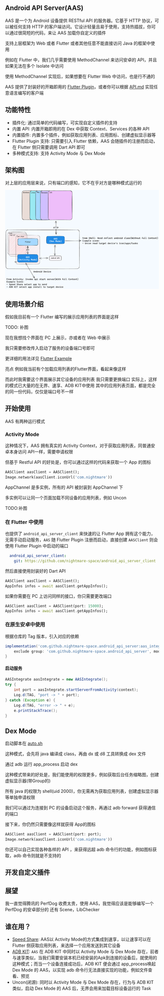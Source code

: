 ## Android API Server(AAS)
AAS 是一个为 Android 设备提供 RESTful API 的服务器。它基于 HTTP 协议，可以被任何支持 HTTP 的客户端访问。它设计轻量且易于使用，支持热插拔，你可以通过很简短的代码，来让 AAS 加载你自定义的插件

支持上层框架为 Web 或者 Flutter 或者其他任意不能直接访问 Java 的框架中使用

例如在 Flutter 中，我们几乎需要使用 MethodChannel 来访问安卓的 API，并且如果无法在多个 Isolate 中访问

使用 MethodChannel 实现后，如果想要在 Flutter Web 中访问，也是行不通的

AAS 提供了封装好的开箱即用的 [Flutter Plugin](https://github.com/nightmare-space/android_api_server_flutter)，或者你可以根据 [API.md](docs/API.md) 实现任意语言编写的客户端

## 功能特性

- 插件化: 通过简单的代码编写，可实现自定义插件的支持
- 内置 API: 内置开箱即用的在 Dex 中获取 Context、Services 的各种 API
- 内置插件: 内置多个插件，例如获取应用列表、应用图标、创建虚拟显示器等
- Flutter Plugin 支持: 只需要引入 Flutter 依赖，AAS 会随插件的注册而启动，在 Flutter 侧只需要调用 Dart API 即可
- 多种模式支持: 支持 Activity Mode 与 Dex Mode

## 架构图

对上层的应用层来说，只有端口的感知，它不在乎对方是哪种模式运行的

![](docs/applib.excalidraw.png)



## 使用场景介绍
假如我目前有一个 Flutter 编写的展示应用列表的界面是这样

TODO: 补图

现在我想找个界面在 PC 上展示，亦或者在 Web 中展示

我只需要修改传入启动了服务的设备端口号即可

更详细的用法详见 [Flutter Example](https://github.com/nightmare-space/android_api_server_flutter/tree/main/example)


亮点
例如我当前有个加载应用列表的Flutter界面，看起来像这样

而此时我需要这个界面展示其它设备的应用列表
我只需要更换端口
实际上，这样的模式已大量的在无界、速享、ADB KIT中使用
其中的应用列表页面，都是完全的同一份代码，仅仅是端口号不一样


## 开始使用

AAS 有两种运行模式

### Activity Mode

这种情况下，AAS 拥有真实的 Activity Context，对于获取应用列表，同普通安卓本身访问 API一样，需要申请权限

但基于 Restful API 的好处是，你可以通过这样的代码来获取一个 App 的图标

```dart
AASClient aasClient = AASClient();
Image.network(aasClient.iconUrl('com.nightmare'))
```

AppChannel 是多实例，所有的 API 被封装到 AppChannel 下

多实例可以让同一个页面加载不同设备的应用列表，例如 Uncon

TODO:补图


### 在 Flutter 中使用

也提供了 `android_api_server_client` 来快速的让 Flutter App 拥有这个能力，无需手动启动服务，`AAS` 随 Flutter Plugin 注册而启动，直接创建 `AASClient` 则会使用 Flutter Plugin 中启动的端口

```yaml
  android_api_server_client:
    git: https://github.com/nightmare-space/android_api_server_client
```
然后直接使用封装好的 Dart API
```dart
AASClient aasClient = AASClient();
AppInfos infos = await aasClient.getAppInfos();
```

如果你需要在 PC 上访问同样的接口，你只需要更改端口
```dart
AASClient aasClient = AASClient(port: 15000);
AppInfos infos = await aasClient.getAppInfos();
```

### 在原生安卓中使用

根据仓库的 Tag 版本，引入对应的依赖
```gradle
implementation('com.github.nightmare-space.android_api_server:aas_integrated:v0.1.23') {
    exclude group: 'com.github.nightmare-space.android_api_server', module: 'ass_hidden_api'
}
```

#### 启动服务
```java
AASIntegrate aasIntegrate = new AASIntegrate();
try {
    int port = aasIntegrate.startServerFromActivity(context);
    Log.d(TAG, "port -> " + port);
} catch (Exception e) {
    Log.d(TAG, "error -> " + e);
    e.printStackTrace();
}
```

## Dex Mode
启动脚本在 [auto.sh](scripts/auto.sh)

这种模式，会先将 java 编译成 class，再由 dx 或 d8 工具转换成 dex 文件

通过 adb 运行 app_process 启动 dex

这种模式带来的好处是，我们能使用的权限更多，例如获取后台任务缩略图，创建虚拟显示器(带Group的)

所有 java 的权限为 shell(uid 2000)，你无需再为获取应用列表，创建虚拟显示器等单独申请权限

我们可以通过为连接到 PC 的设备启动这个服务，再通过 adb forward 获得通信的端口

接下来，你仍然只需要像这样就获得 App的图标

```dart
AASClient aasClient = AASClient(port: port);
Image.network(aasClient.iconUrl('com.nightmare'))
```

你还可以自己实现各种各样的 API ，来获得远超 adb 命令行的功能，例如图标获取，adb 命令则就是不支持的

## 开发自定义插件

## 展望
我一直觉得腾讯的 PerfDog 收费太贵，使用 AAS，我觉得应该是能够编写一个 PerfDog 的安卓部分的
还有 Scene，LibChecker




## 谁在用？
- [Speed Share](https://github.com/nightmare-space/speed_share): AAS以 Activity Mode的方式集成到速享，以让速享可以在 Flutter 侧获取应用列表，来选择一个应用发送到其它设备
- [ADB KIT](https://github.com/nightmare-space/adb_kit): `AAS` 在 ADB KIT 中同时以 Activity Mode 与 Dex Mode 存在，前者与速享类似，当我们需要安装本机已经安装的Apk到连接的设备后，就使用的这种模式；而当一个设备连接成功后，ADB KIT 便会通过 app_process唤起 Dex Mode 的 AAS，以实现 adb 命令行无法直接实现的功能，例如文件查看、预览
- Uncon(闭源): 同时以 Activity Mode 与 Dex Mode 存在，行为与 ADB KIT 类似，启动 Dex Mode 的 AAS 后，无界会用来加载目标设备运行的 Task
